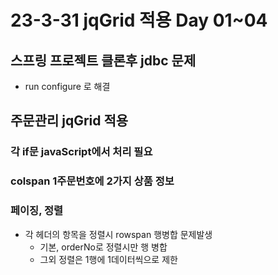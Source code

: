 # 23-3-31 jqGrid 적용 Day 01~04

## 스프링 프로젝트 클론후 jdbc 문제

- run configure 로 해결

## 주문관리  jqGrid 적용

### 각 if문 javaScript에서 처리 필요

### colspan 1주문번호에 2가지 상품 정보

### 페이징, 정렬

- 각 헤더의 항목을 정렬시 rowspan 행병합 문제발생 
  - 기본, orderNo로 정렬시만 행 병합
  - 그외 정렬은 1행에 1데이터씩으로 제한
